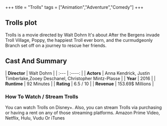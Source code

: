 +++
title = "Trolls"
tags = ["Animation","Adventure","Comedy"]
+++
## Trolls plot
Trolls is a movie directed by Walt Dohrn It's about After the Bergens invade Troll Village, Poppy, the happiest Troll ever born, and the curmudgeonly Branch set off on a journey to rescue her friends.
## Cast And Summary
| **Director**      | Walt Dohrn |
    | :---        |    :----:   |
    |  **Actors** | Anna Kendrick, Justin Timberlake,Zooey Deschanel, Christopher Mintz-Plasse |
    | **Year**   | 2016    |
    |  **Runtime** | 92 Minutes |
    |  **Rating** | 6.5 / 10 | 
    |  **Revenue** | 153.69$ Millions |
### How To Watch / Stream Trolls
You can watch Trolls on Disney+.
Also, you can stream Trolls via purchasing or having a rent on any of those streaming platforms.
Amazon Prime Video, Netflix, Hulu, Vudu Or iTunes